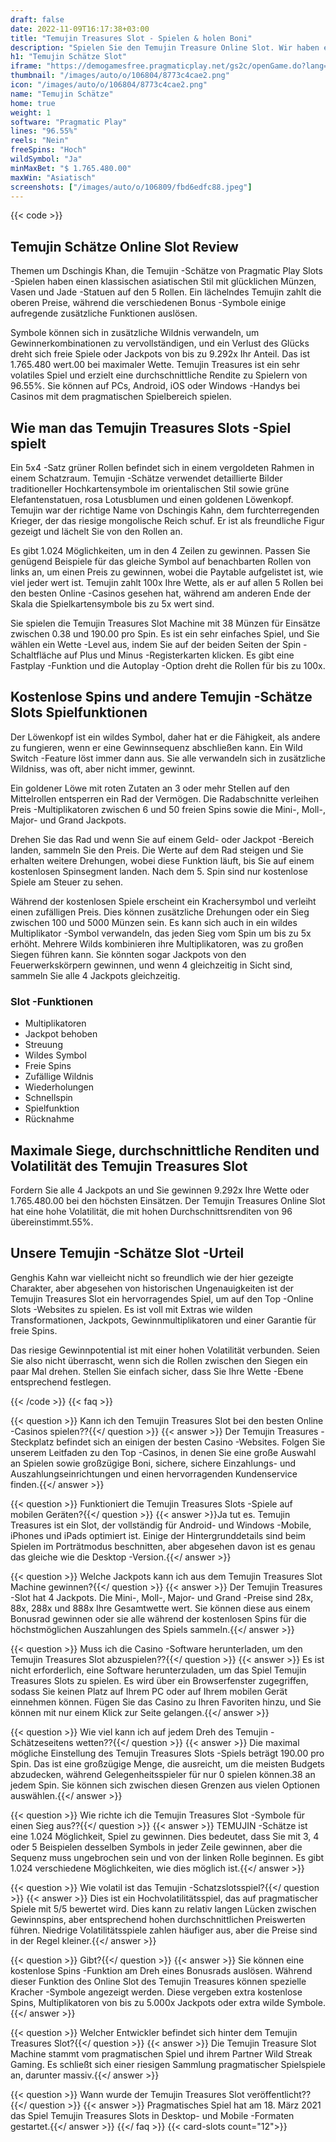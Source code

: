 ```yaml
---
draft: false
date: 2022-11-09T16:17:38+03:00
title: "Temujin Treasures Slot - Spielen & holen Boni"
description: "Spielen Sie den Temujin Treasure Online Slot. Wir haben eine vollständige Überprüfung des Gameplays, der Funktionen, der Volatilität und der Enthüllung, wo Sie mit dem besten Casino -Bonus spielen können."
h1: "Temujin Schätze Slot"
iframe: "https://demogamesfree.pragmaticplay.net/gs2c/openGame.do?lang=en&cur=USD&gameSymbol=vs1024temuj&websiteUrl=https%3A%2F%2Fdemogamesfree.pragmaticplay.net&jurisdiction=99&lobbyURL=https%3A%2F%2Fwww.pragmaticplay.com"
thumbnail: "/images/auto/o/106804/8773c4cae2.png"
icon: "/images/auto/o/106804/8773c4cae2.png"
name: "Temujin Schätze"
home: true
weight: 1
software: "Pragmatic Play"
lines: "96.55%"
reels: "Nein"
freeSpins: "Hoch"
wildSymbol: "Ja"
minMaxBet: "$ 1.765.480.00"
maxWin: "Asiatisch"
screenshots: ["/images/auto/o/106809/fbd6edfc88.jpeg"]
---
```


{{< code >}}<h2>Temujin Schätze Online Slot Review</h2><p>Themen um Dschingis Khan, die Temujin -Schätze von Pragmatic Play Slots -Spielen haben einen klassischen asiatischen Stil mit glücklichen Münzen, Vasen und Jade -Statuen auf den 5 Rollen. Ein lächelndes Temujin zahlt die oberen Preise, während die verschiedenen Bonus -Symbole einige aufregende zusätzliche Funktionen auslösen.</p><p>Symbole können sich in zusätzliche Wildnis verwandeln, um Gewinnerkombinationen zu vervollständigen, und ein Verlust des Glücks dreht sich freie Spiele oder Jackpots von bis zu 9.292x Ihr Anteil. Das ist 1.765.480 wert.00 bei maximaler Wette. Temujin Treasures ist ein sehr volatiles Spiel und erzielt eine durchschnittliche Rendite zu Spielern von 96.55%. Sie können auf PCs, Android, iOS oder Windows -Handys bei Casinos mit dem pragmatischen Spielbereich spielen.</p><h2>Wie man das Temujin Treasures Slots -Spiel spielt</h2><p>Ein 5x4 -Satz grüner Rollen befindet sich in einem vergoldeten Rahmen in einem Schatzraum. Temujin -Schätze verwendet detaillierte Bilder traditioneller Hochkartensymbole im orientalischen Stil sowie grüne Elefantenstatuen, rosa Lotusblumen und einen goldenen Löwenkopf. Temujin war der richtige Name von Dschingis Kahn, dem furchterregenden Krieger, der das riesige mongolische Reich schuf. Er ist als freundliche Figur gezeigt und lächelt Sie von den Rollen an.</p><p>Es gibt 1.024 Möglichkeiten, um in den 4 Zeilen zu gewinnen. Passen Sie genügend Beispiele für das gleiche Symbol auf benachbarten Rollen von links an, um einen Preis zu gewinnen, wobei die Paytable aufgelistet ist, wie viel jeder wert ist. Temujin zahlt 100x Ihre Wette, als er auf allen 5 Rollen bei den besten Online -Casinos gesehen hat, während am anderen Ende der Skala die Spielkartensymbole bis zu 5x wert sind.</p><p>Sie spielen die Temujin Treasures Slot Machine mit 38 Münzen für Einsätze zwischen 0.38 und 190.00 pro Spin. Es ist ein sehr einfaches Spiel, und Sie wählen ein Wette -Level aus, indem Sie auf der beiden Seiten der Spin -Schaltfläche auf Plus und Minus -Registerkarten klicken. Es gibt eine Fastplay -Funktion und die Autoplay -Option dreht die Rollen für bis zu 100x.</p><h2>Kostenlose Spins und andere Temujin -Schätze Slots Spielfunktionen</h2><p>Der Löwenkopf ist ein wildes Symbol, daher hat er die Fähigkeit, als andere zu fungieren, wenn er eine Gewinnsequenz abschließen kann. Ein Wild Switch -Feature löst immer dann aus. Sie alle verwandeln sich in zusätzliche Wildniss, was oft, aber nicht immer, gewinnt.</p><p>Ein goldener Löwe mit roten Zutaten an 3 oder mehr Stellen auf den Mittelrollen entsperren ein Rad der Vermögen. Die Radabschnitte verleihen Preis -Multiplikatoren zwischen 6 und 50 freien Spins sowie die Mini-, Moll-, Major- und Grand Jackpots.</p><p>Drehen Sie das Rad und wenn Sie auf einem Geld- oder Jackpot -Bereich landen, sammeln Sie den Preis. Die Werte auf dem Rad steigen und Sie erhalten weitere Drehungen, wobei diese Funktion läuft, bis Sie auf einem kostenlosen Spinsegment landen. Nach dem 5. Spin sind nur kostenlose Spiele am Steuer zu sehen.</p><p>Während der kostenlosen Spiele erscheint ein Krachersymbol und verleiht einen zufälligen Preis. Dies können zusätzliche Drehungen oder ein Sieg zwischen 100 und 5000 Münzen sein. Es kann sich auch in ein wildes Multiplikator -Symbol verwandeln, das jeden Sieg vom Spin um bis zu 5x erhöht. Mehrere Wilds kombinieren ihre Multiplikatoren, was zu großen Siegen führen kann. Sie könnten sogar Jackpots von den Feuerwerkskörpern gewinnen, und wenn 4 gleichzeitig in Sicht sind, sammeln Sie alle 4 Jackpots gleichzeitig.</p><h3>
Slot -Funktionen</h3><ul>
<li></span>
Multiplikatoren</li>
<li></span>
Jackpot behoben</li>
<li></span>
Streuung</li>
<li></span>
Wildes Symbol</li>
<li></span>
Freie Spins</li>
<li></span>
Zufällige Wildnis</li>
<li></span>
Wiederholungen</li>
<li></span>
Schnellspin</li>
<li></span>
Spielfunktion</li>
<li></span>
Rücknahme</li></ul><h2>Maximale Siege, durchschnittliche Renditen und Volatilität des Temujin Treasures Slot</h2><p>Fordern Sie alle 4 Jackpots an und Sie gewinnen 9.292x Ihre Wette oder 1.765.480.00 bei den höchsten Einsätzen. Der Temujin Treasures Online Slot hat eine hohe Volatilität, die mit hohen Durchschnittsrenditen von 96 übereinstimmt.55%.</p><h2>Unsere Temujin -Schätze Slot -Urteil</h2><p>Genghis Kahn war vielleicht nicht so freundlich wie der hier gezeigte Charakter, aber abgesehen von historischen Ungenauigkeiten ist der Temujin Treasures Slot ein hervorragendes Spiel, um auf den Top -Online Slots -Websites zu spielen. Es ist voll mit Extras wie wilden Transformationen, Jackpots, Gewinnmultiplikatoren und einer Garantie für freie Spins.</p><p>Das riesige Gewinnpotential ist mit einer hohen Volatilität verbunden. Seien Sie also nicht überrascht, wenn sich die Rollen zwischen den Siegen ein paar Mal drehen. Stellen Sie einfach sicher, dass Sie Ihre Wette -Ebene entsprechend festlegen.</p>
{{< /code >}}
{{< faq >}}

{{< question >}} Kann ich den Temujin Treasures Slot bei den besten Online -Casinos spielen??{{</ question >}}
{{< answer >}} Der Temujin Treasures -Steckplatz befindet sich an einigen der besten Casino -Websites. Folgen Sie unserem Leitfaden zu den Top -Casinos, in denen Sie eine große Auswahl an Spielen sowie großzügige Boni, sichere, sichere Einzahlungs- und Auszahlungseinrichtungen und einen hervorragenden Kundenservice finden.{{</ answer >}}

{{< question >}} Funktioniert die Temujin Treasures Slots -Spiele auf mobilen Geräten?{{</ question >}}
{{< answer >}}Ja tut es. Temujin Treasures ist ein Slot, der vollständig für Android- und Windows -Mobile, iPhones und iPads optimiert ist. Einige der Hintergrunddetails sind beim Spielen im Porträtmodus beschnitten, aber abgesehen davon ist es genau das gleiche wie die Desktop -Version.{{</ answer >}}

{{< question >}} Welche Jackpots kann ich aus dem Temujin Treasures Slot Machine gewinnen?{{</ question >}}
{{< answer >}} Der Temujin Treasures -Slot hat 4 Jackpots. Die Mini-, Moll-, Major- und Grand -Preise sind 28x, 88x, 288x und 888x Ihre Gesamtwette wert. Sie können diese aus einem Bonusrad gewinnen oder sie alle während der kostenlosen Spins für die höchstmöglichen Auszahlungen des Spiels sammeln.{{</ answer >}}

{{< question >}} Muss ich die Casino -Software herunterladen, um den Temujin Treasures Slot abzuspielen??{{</ question >}}
{{< answer >}} Es ist nicht erforderlich, eine Software herunterzuladen, um das Spiel Temujin Treasures Slots zu spielen. Es wird über ein Browserfenster zugegriffen, sodass Sie keinen Platz auf Ihrem PC oder auf Ihrem mobilen Gerät einnehmen können. Fügen Sie das Casino zu Ihren Favoriten hinzu, und Sie können mit nur einem Klick zur Seite gelangen.{{</ answer >}}

{{< question >}} Wie viel kann ich auf jedem Dreh des Temujin -Schätzeseitens wetten??{{</ question >}}
{{< answer >}} Die maximal mögliche Einstellung des Temujin Treasures Slots -Spiels beträgt 190.00 pro Spin. Das ist eine großzügige Menge, die ausreicht, um die meisten Budgets abzudecken, während Gelegenheitsspieler für nur 0 spielen können.38 an jedem Spin. Sie können sich zwischen diesen Grenzen aus vielen Optionen auswählen.{{</ answer >}}

{{< question >}} Wie richte ich die Temujin Treasures Slot -Symbole für einen Sieg aus??{{</ question >}}
{{< answer >}} TEMUJIN -Schätze ist eine 1.024 Möglichkeit, Spiel zu gewinnen. Dies bedeutet, dass Sie mit 3, 4 oder 5 Beispielen desselben Symbols in jeder Zeile gewinnen, aber die Sequenz muss ungebrochen sein und von der linken Rolle beginnen. Es gibt 1.024 verschiedene Möglichkeiten, wie dies möglich ist.{{</ answer >}}

{{< question >}} Wie volatil ist das Temujin -Schatzslotsspiel?{{</ question >}}
{{< answer >}} Dies ist ein Hochvolatilitätsspiel, das auf pragmatischer Spiele mit 5/5 bewertet wird. Dies kann zu relativ langen Lücken zwischen Gewinnspins, aber entsprechend hohen durchschnittlichen Preiswerten führen. Niedrige Volatilitätsspiele zahlen häufiger aus, aber die Preise sind in der Regel kleiner.{{</ answer >}}

{{< question >}} Gibt?{{</ question >}}
{{< answer >}} Sie können eine kostenlose Spins -Funktion am Dreh eines Bonusrads auslösen. Während dieser Funktion des Online Slot des Temujin Treasures können spezielle Kracher -Symbole angezeigt werden. Diese vergeben extra kostenlose Spins, Multiplikatoren von bis zu 5.000x Jackpots oder extra wilde Symbole.{{</ answer >}}

{{< question >}} Welcher Entwickler befindet sich hinter dem Temujin Treasures Slot?{{</ question >}}
{{< answer >}} Die Temujin Treasure Slot Machine stammt vom pragmatischen Spiel und ihrem Partner Wild Streak Gaming. Es schließt sich einer riesigen Sammlung pragmatischer Spielspiele an, darunter massiv.{{</ answer >}}

{{< question >}} Wann wurde der Temujin Treasures Slot veröffentlicht??{{</ question >}}
{{< answer >}} Pragmatisches Spiel hat am 18. März 2021 das Spiel Temujin Treasures Slots in Desktop- und Mobile -Formaten gestartet.{{</ answer >}}
{{</ faq >}}
{{< card-slots count="12">}}